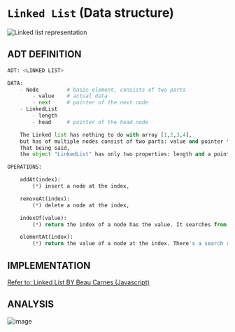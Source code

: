 # `Linked List` (Data structure)

![Linked list representation](https://user-images.githubusercontent.com/14041622/48702546-264b8600-ec2c-11e8-840a-cd3028bf1054.png)

## ADT DEFINITION

```py
ADT: <LINKED LIST>

DATA:
    - Node         # basic element, consists of two parts
        - value    # actual data
        - next     # pointer of the next node
    - LinkedList
        - length
        - head     # pointer of the head node

    The Linked list has nothing to do with array [1,2,3,4],
    but has of multiple nodes consist of two parts: value and pointer to the next node.
    That being said, 
    the object "LinkedList" has only two properties: length and a pointer to the head.

OPERATIONS:

    addAt(index):
        (*) insert a node at the index, 

    removeAt(index):
        (*) delete a node at the index, 

    indexOf(value):
        (*) return the index of a node has the value. It searches from head.

    elementAt(index):
        (*) return the value of a node at the index. There's a search starts from head.
```

## IMPLEMENTATION

[Refer to: Linked List BY Beau Carnes (Javascript)](https://codepen.io/beaucarnes/pen/ybOvBq/?editors=0010)

## ANALYSIS

![image](https://user-images.githubusercontent.com/14041622/48702692-87735980-ec2c-11e8-9b97-c1ef3e2d8a4d.png)
